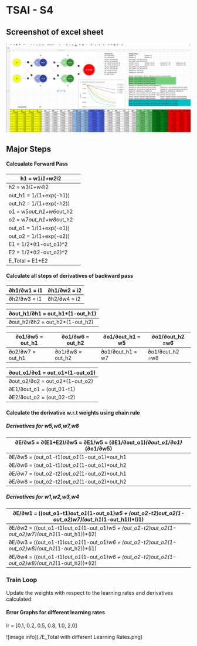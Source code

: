 # TSAI - S4
## Screenshot of excel sheet
![image info](./Screenshot.png)
## Major Steps 
#### Calcualate Forward Pass
| h1 = w1*i1+w2*i2         |      |
| ------------------------ | ---- |
| h2 = w3*i1+w4*i2         |      |
| out_h1 = 1/(1+exp(-h1))  |      |
| out_h2 = 1/(1+exp(-h2))  |      |
| o1 = w5*out_h1+w6*out_h2 |      |
| o2 = w7*out_h1+w8*out_h2 |      |
| out_o1 = 1/(1+exp(-o1))  |      |
| out_o2 = 1/(1+exp(-o2))  |      |
| E1 = 1/2*(t1-out_o1)^2   |      |
| E2 = 1/2*(t2-out_o2)^2   |      |
| E_Total = E1+E2          |      |

#### Calculate all steps of derivatives of backward pass

| ∂h1/∂w1 = i1 | ∂h1/∂w2 = i2 |
| ------------ | ------------ |
| ∂h2/∂w3 = i1 | ∂h2/∂w4 = i2 |

| ∂out_h1/∂h1 = out_h1*(1-out_h1) |
| ------------------------------- |
| ∂out_h2/∂h2 = out_h2*(1-out_h2) |

| ∂o1/∂w5 = out_h1 | ∂o1/∂w6 = out_h2 | ∂o1/∂out_h1 = w5 | ∂o1/∂out_h2 =w6 |
| ---------------- | ---------------- | ---------------- | --------------- |
| ∂o2/∂w7 = out_h1 | ∂o1/∂w8 = out_h2 | ∂o1/∂out_h1 = w7 | ∂o1/∂out_h2 =w8 |

| ∂out_o1/∂o1 = out_o1*(1-out_o1) |
| ------------------------------- |
| ∂out_o2/∂o2 = out_o2*(1-out_o2) |
| ∂E1/∂out_o1 = (out_01-t1)       |
| ∂E2/∂out_o2 = (out_02-t2)       |

#### Calculate the derivative w.r.t weights using chain rule

##### Derivatives for w5,w6,w7,w8

| ∂E/∂w5 = ∂(E1+E2)/∂w5 = ∂E1/w5 = (∂E1/∂out_o1)*(∂out_o1/∂o1)*(∂o1/∂w5) |
| ------------------------------------------------------------ |
| ∂E/∂w5  = (out_o1-t1)*out_o1*(1-out_o1)*out_h1               |
| ∂E/∂w6  = (out_o1-t1)*out_o1*(1-out_o1)*out_h2               |
| ∂E/∂w7  = (out_o2-t2)*out_o2*(1-out_o2)*out_h1               |
| ∂E/∂w8  = (out_o2-t2)*out_o2*(1-out_o2)*out_h2               |

##### Derivatives for w1,w2,w3,w4

| ∂E/∂w1 = ((out_o1-t1)*out_o1*(1-out_o1)*w5 + (out_o2-t2)*out_o2*(1-out_o2)*w7)*(out_h1*(1-out_h1))*(i1) |
| ------------------------------------------------------------ |
| ∂E/∂w2 = ((out_o1-t1)*out_o1*(1-out_o1)*w5 + (out_o2-t2)*out_o2*(1-out_o2)*w7)*(out_h1*(1-out_h1))*(i2) |
| ∂E/∂w3 = ((out_o1-t1)*out_o1*(1-out_o1)*w6 + (out_o2-t2)*out_o2*(1-out_o2)*w8)*(out_h2*(1-out_h2))*(i1) |
| ∂E/∂w4 = ((out_o1-t1)*out_o1*(1-out_o1)*w6 + (out_o2-t2)*out_o2*(1-out_o2)*w8)*(out_h2*(1-out_h2))*(i2) |

### Train Loop

Update the weights with respect to the learning rates and derivatives calculated. 

#### Error Graphs for different learning rates

lr = [0.1, 0.2, 0.5, 0.8, 1.0, 2.0]

![image info](./E_Total with different Learning Rates.png)